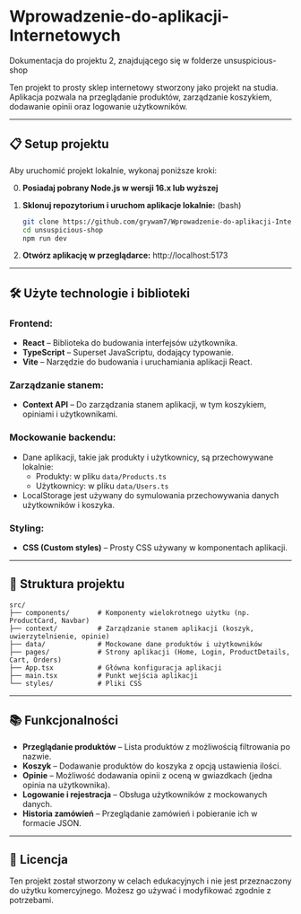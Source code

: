 # Wprowadzenie-do-aplikacji-Internetowych

Dokumentacja do projektu 2, znajdującego się w folderze unsuspicious-shop

Ten projekt to prosty sklep internetowy stworzony jako projekt na studia. Aplikacja pozwala na przeglądanie produktów, zarządzanie koszykiem, dodawanie opinii oraz logowanie użytkowników.

---

## 📋 Setup projektu

Aby uruchomić projekt lokalnie, wykonaj poniższe kroki:

0. **Posiadaj pobrany Node.js w wersji 16.x lub wyższej**

1. **Sklonuj repozytorium i uruchom aplikacje lokalnie:** (bash) 
   ```bash
   git clone https://github.com/grywam7/Wprowadzenie-do-aplikacji-Internetowych.git
   cd unsuspicious-shop
   npm run dev
   ```
2. **Otwórz aplikację w przeglądarce:**
   http://localhost:5173

---

## 🛠️ Użyte technologie i biblioteki

### **Frontend:**
- **React** – Biblioteka do budowania interfejsów użytkownika.
- **TypeScript** – Superset JavaScriptu, dodający typowanie.
- **Vite** – Narzędzie do budowania i uruchamiania aplikacji React.

### **Zarządzanie stanem:**
- **Context API** – Do zarządzania stanem aplikacji, w tym koszykiem, opiniami i użytkownikami.

### **Mockowanie backendu:**
- Dane aplikacji, takie jak produkty i użytkownicy, są przechowywane lokalnie:
  - Produkty: w pliku `data/Products.ts`
  - Użytkownicy: w pliku `data/Users.ts`
- LocalStorage jest używany do symulowania przechowywania danych użytkowników i koszyka.

### **Styling:**
- **CSS (Custom styles)** – Prosty CSS używany w komponentach aplikacji.

---

## 📂 Struktura projektu

```plaintext
src/
├── components/       # Komponenty wielokrotnego użytku (np. ProductCard, Navbar)
├── context/          # Zarządzanie stanem aplikacji (koszyk, uwierzytelnienie, opinie)
├── data/             # Mockowane dane produktów i użytkowników
├── pages/            # Strony aplikacji (Home, Login, ProductDetails, Cart, Orders)
├── App.tsx           # Główna konfiguracja aplikacji
├── main.tsx          # Punkt wejścia aplikacji
└── styles/           # Pliki CSS
```

---

## 📚 Funkcjonalności

- **Przeglądanie produktów** – Lista produktów z możliwością filtrowania po nazwie.
- **Koszyk** – Dodawanie produktów do koszyka z opcją ustawienia ilości.
- **Opinie** – Możliwość dodawania opinii z oceną w gwiazdkach (jedna opinia na użytkownika).
- **Logowanie i rejestracja** – Obsługa użytkowników z mockowanych danych.
- **Historia zamówień** – Przeglądanie zamówień i pobieranie ich w formacie JSON.

---

## 📜 Licencja

Ten projekt został stworzony w celach edukacyjnych i nie jest przeznaczony do użytku komercyjnego. Możesz go używać i modyfikować zgodnie z potrzebami.

